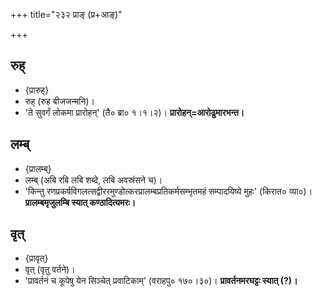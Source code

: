 +++
title="२३२ प्राङ् (प्र+आङ्)"

+++

## रुह्
- {प्रारुह्}
- रुह् (रुह बीजजन्मनि)।
- 'ते सुवर्गं लोकमा प्रारोहन्' (तै० ब्रा० १।१।२)। **प्रारोहन्=आरोढुमारभन्त।**

## लम्ब्
- {प्रालम्ब्}
- लम्ब् (अबि रबि लबि शब्दे, लबि अवस्रंसने च)।
- 'किन्तु रणप्रकर्षविगलत्सद्वीररमुण्डोत्करप्रालम्बप्रतिकर्मसम्भृतमहं सम्पादयिष्ये मुहः' (किरात० व्या०)। **प्रालम्बमृजुलम्बि स्यात् कण्ठादित्यमरः।**

## वृत्
- {प्रावृत्}
- वृत् (वृतु वर्तने)।
- 'प्रावर्तनं च कूपेषु येन सिञ्चेत् प्रवाटिकाम्' (वराहपु० १७०।३०)। **प्रावर्तनमरघट्टः स्यात् (?)।**
